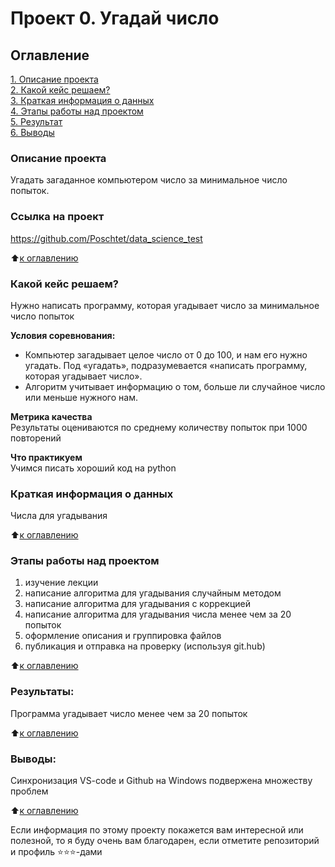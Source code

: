 # Проект 0. Угадай число

## Оглавление  
[1. Описание проекта](.README.md#Описание-проекта)  
[2. Какой кейс решаем?](.README.md#Какой-кейс-решаем)  
[3. Краткая информация о данных](.README.md#Краткая-информация-о-данных)  
[4. Этапы работы над проектом](.README.md#Этапы-работы-над-проектом)  
[5. Результат](.README.md#Результат)    
[6. Выводы](.README.md#Выводы) 

### Описание проекта    
Угадать загаданное компьютером число за минимальное число попыток.

### Ссылка на проект 
https://github.com/Poschtet/data_science_test

:arrow_up:[к оглавлению](_)


### Какой кейс решаем?    
Нужно написать программу, которая угадывает число за минимальное число попыток

**Условия соревнования:**  
- Компьютер загадывает целое число от 0 до 100, и нам его нужно угадать. Под «угадать», подразумевается «написать программу, которая угадывает число».
- Алгоритм учитывает информацию о том, больше ли случайное число или меньше нужного нам.

**Метрика качества**     
Результаты оцениваются по среднему количеству попыток при 1000 повторений

**Что практикуем**     
Учимся писать хороший код на python


### Краткая информация о данных
Числа для угадывания
  
:arrow_up:[к оглавлению](.README.md#Оглавление)


### Этапы работы над проектом  
1. изучение лекции
2. написание алгоритма для угадывания случайным методом
3. написание алгоритма для угадывания с коррекцией
4. написание алгоритма для угадывания числа менее чем за 20 попыток
5. оформление описания и группировка файлов
6. публикация и отправка на проверку (используя git.hub)

:arrow_up:[к оглавлению](.README.md#Оглавление)


### Результаты:  
Программа угадывает число менее чем за 20 попыток

:arrow_up:[к оглавлению](.README.md#Оглавление)


### Выводы:

Синхронизация VS-code и Github на Windows подвержена множеству проблем

:arrow_up:[к оглавлению](.README.md#Оглавление)


Если информация по этому проекту покажется вам интересной или полезной, то я буду очень вам благодарен, если отметите репозиторий и профиль ⭐️⭐️⭐️-дами